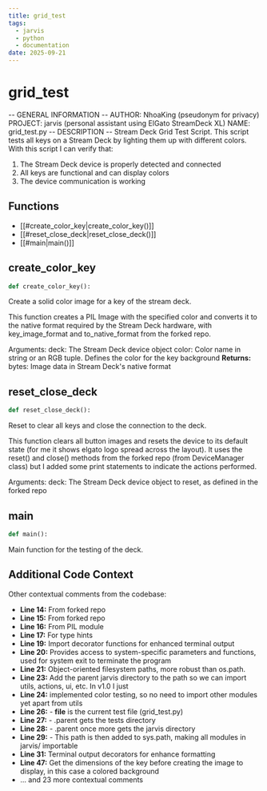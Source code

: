 ```yaml
---
title: grid_test
tags:
  - jarvis
  - python
  - documentation
date: 2025-09-21
---
```


# grid_test

-- GENERAL INFORMATION --
AUTHOR: NhoaKing (pseudonym for privacy)
PROJECT: jarvis (personal assistant using ElGato StreamDeck XL)
NAME: grid_test.py
-- DESCRIPTION --
Stream Deck Grid Test Script. This script tests all keys on a Stream Deck by lighting them up with different colors.
With this script I can verify that:
1. The Stream Deck device is properly detected and connected
2. All keys are functional and can display colors 
3. The device communication is working

## Functions

- [[#create_color_key|create_color_key()]]
- [[#reset_close_deck|reset_close_deck()]]
- [[#main|main()]]

## create_color_key

```python
def create_color_key():
```

Create a solid color image for a key of the stream deck.

This function creates a PIL Image with the specified color and converts it
to the native format required by the Stream Deck hardware, with
key_image_format and to_native_format from the forked repo.

Arguments:
deck: The Stream Deck device object
color: Color name in string or an RGB tuple. Defines the color for the key background
**Returns:**
bytes: Image data in Stream Deck's native format

## reset_close_deck

```python
def reset_close_deck():
```

Reset to clear all keys and close the connection to the deck.

This function clears all button images and resets the device to its
default state (for me it shows elgato logo spread across the layout).
It uses the reset() and close() methods from the forked repo (from DeviceManager class) 
but I added some print statements to indicate the actions performed.

Arguments:
deck: The Stream Deck device object to reset, as defined in the forked repo

## main

```python
def main():
```

Main function for the testing of the deck.

## Additional Code Context

Other contextual comments from the codebase:

- **Line 14:** From forked repo
- **Line 15:** From forked repo
- **Line 16:** From PIL module
- **Line 17:** For type hints
- **Line 19:** Import decorator functions for enhanced terminal output
- **Line 20:** Provides access to system-specific parameters and functions, used for system exit to terminate the program
- **Line 21:** Object-oriented filesystem paths, more robust than os.path.
- **Line 23:** Add the parent jarvis directory to the path so we can import utils, actions, ui, etc. In v1.0 I just
- **Line 24:** implemented color testing, so no need to import other modules yet apart from utils
- **Line 26:** - __file__ is the current test file (grid_test.py)
- **Line 27:** - .parent gets the tests directory
- **Line 28:** - .parent once more gets the jarvis directory
- **Line 29:** - This path is then added to sys.path, making all modules in jarvis/ importable
- **Line 31:** Terminal output decorators for enhance formatting
- **Line 47:** Get the dimensions of the key before creating the image to display, in this case a colored background
- ... and 23 more contextual comments
